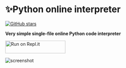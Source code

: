 # ✨Python online interpreter
[![GitHub stars](https://img.shields.io/github/stars/Emeteil/python-online-interpreter.svg?style=social&label=Star&maxAge=2592000)](https://github.com/Emeteil/python-online-interpreter/stargazers/)

**Very simple single-file online Python code interpreter**

<a href="https://repl.it/github/Emeteil/python-online-interpreter">
  <img alt="Run on Repl.it" src="https://repl.it/badge/github/Emeteil/python-online-interpreter" style="height: 40px; width: 190px;" />
</a>
<p></p>

![screenshot](https://github.com/Emeteil/python-online-interpreter/assets/94739287/90798414-3eb4-4d6d-9b87-977cecfa3175)
